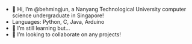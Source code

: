 - 👋 Hi, I’m @behmingjun, a Nanyang Technological University computer science undergraduate in Singapore!
- Languages: Python, C, Java, Arduino
- 🌱 I’m still learning but...
- 💞️ I’m looking to collaborate on any projects!
<!--- 📫 How to reach me ...
 - 👀 I’m interested in ...
--->

<!---
behmingjun/behmingjun is a ✨ special ✨ repository because its `README.md` (this file) appears on your GitHub profile.
You can click the Preview link to take a look at your changes.
--->
